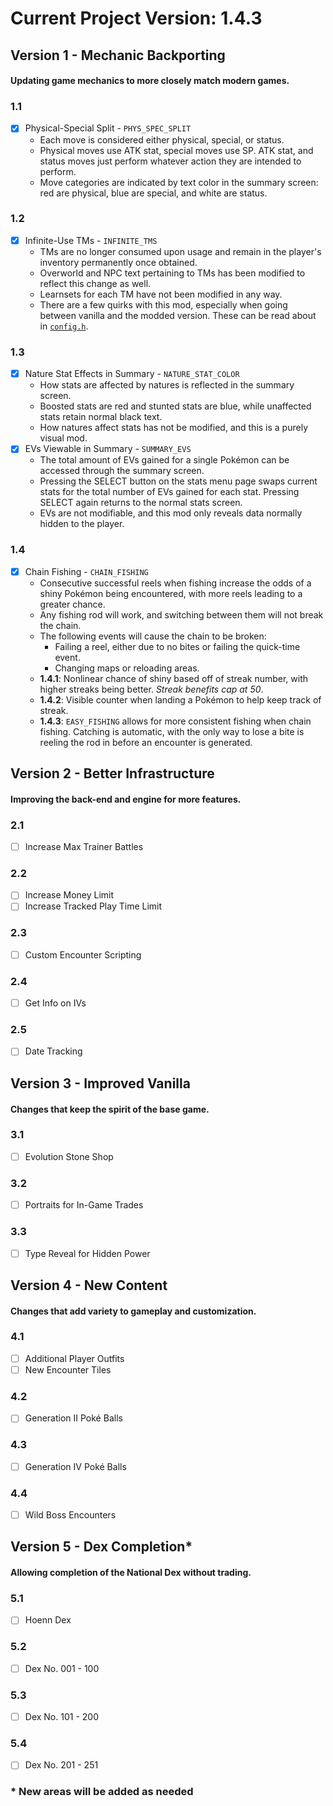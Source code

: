# Current Project Version: 1.4.3 #

## Version 1 - Mechanic Backporting ##
#### Updating game mechanics to more closely match modern games. ####

### 1.1 ###
- [X] Physical-Special Split - `PHYS_SPEC_SPLIT`
    - Each move is considered either physical, special, or status.
    - Physical moves use ATK stat, special moves use SP. ATK stat, and status moves just perform
      whatever action they are intended to perform.
    - Move categories are indicated by text color in the summary screen: red are physical, blue are
      special, and white are status.

### 1.2 ###
- [X] Infinite-Use TMs - `INFINITE_TMS`
  - TMs are no longer consumed upon usage and remain in the player's inventory permanently once
    obtained.
  - Overworld and NPC text pertaining to TMs has been modified to reflect this change as well.
  - Learnsets for each TM have not been modified in any way.
  - There are a few quirks with this mod, especially when going between vanilla and the modded
    version. These can be read about in [`config.h`](../include/config.h).

### 1.3 ###
- [X] Nature Stat Effects in Summary - `NATURE_STAT_COLOR`
  - How stats are affected by natures is reflected in the summary screen.
  - Boosted stats are red and stunted stats are blue, while unaffected stats retain normal black
    text.
  - How natures affect stats has not be modified, and this is a purely visual mod.
- [X] EVs Viewable in Summary - `SUMMARY_EVS`
  - The total amount of EVs gained for a single Pokémon can be accessed through the summary screen.
  - Pressing the SELECT button on the stats menu page swaps current stats for the total number of
    EVs gained for each stat. Pressing SELECT again returns to the normal stats screen.
  - EVs are not modifiable, and this mod only reveals data normally hidden to the player.

### 1.4 ###
- [X] Chain Fishing - `CHAIN_FISHING`
  - Consecutive successful reels when fishing increase the odds of a shiny Pokémon being
    encountered, with more reels leading to a greater chance.
  - Any fishing rod will work, and switching between them will not break the chain.
  - The following events will cause the chain to be broken:
    - Failing a reel, either due to no bites or failing the quick-time event.
    - Changing maps or reloading areas.
  - **1.4.1**: Nonlinear chance of shiny based off of streak number, with higher streaks being
               better. _Streak benefits cap at 50_.
  - **1.4.2**: Visible counter when landing a Pokémon to help keep track of streak.
  - **1.4.3**: `EASY_FISHING` allows for more consistent fishing when chain fishing. Catching is
               automatic, with the only way to lose a bite is reeling the rod in before an encounter
               is generated.


## Version 2 - Better Infrastructure ##
#### Improving the back-end and engine for more features. ####
### 2.1 ###
- [ ] Increase Max Trainer Battles

### 2.2 ###
- [ ] Increase Money Limit
- [ ] Increase Tracked Play Time Limit

### 2.3 ###
- [ ] Custom Encounter Scripting

### 2.4 ###
- [ ] Get Info on IVs

### 2.5 ###
- [ ] Date Tracking


## Version 3 - Improved Vanilla ##
#### Changes that keep the spirit of the base game. ####
### 3.1 ###
- [ ] Evolution Stone Shop

### 3.2 ###
- [ ] Portraits for In-Game Trades

### 3.3 ###
- [ ] Type Reveal for Hidden Power


## Version 4 - New Content ##
#### Changes that add variety to gameplay and customization. ####
### 4.1 ###
- [ ] Additional Player Outfits
- [ ] New Encounter Tiles

### 4.2 ###
- [ ] Generation II Poké Balls

### 4.3 ###
- [ ] Generation IV Poké Balls

### 4.4 ###
- [ ] Wild Boss Encounters


## Version 5 - Dex Completion* ##
#### Allowing completion of the National Dex without trading. ####
### 5.1 ###
- [ ] Hoenn Dex

### 5.2 ###
- [ ] Dex No. 001 - 100

### 5.3 ###
- [ ] Dex No. 101 - 200

### 5.4 ###
- [ ] Dex No. 201 - 251

### * New areas will be added as needed ###
